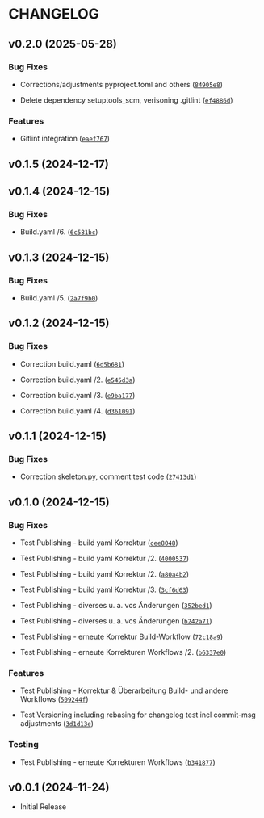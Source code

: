 # CHANGELOG


## v0.2.0 (2025-05-28)

### Bug Fixes

- Corrections/adjustments pyproject.toml and others
  ([`84905e8`](https://github.com/dornech/pytestdornech/commit/84905e829033f390411341e6a76d1bd52764725b))

- Delete dependency setuptools_scm, verisoning .gitlint
  ([`ef4886d`](https://github.com/dornech/pytestdornech/commit/ef4886dcf4187c0bcbdfd4cc514acac3b52b7357))

### Features

- Gitlint integration
  ([`eaef767`](https://github.com/dornech/pytestdornech/commit/eaef7671d5a54cf3eacb6ad9ff41a42653036c90))


## v0.1.5 (2024-12-17)


## v0.1.4 (2024-12-15)

### Bug Fixes

- Build.yaml /6.
  ([`6c581bc`](https://github.com/dornech/pytestdornech/commit/6c581bc28e259cef84a99fa27c2f23f156f9f3ab))


## v0.1.3 (2024-12-15)

### Bug Fixes

- Build.yaml /5.
  ([`2a7f9b0`](https://github.com/dornech/pytestdornech/commit/2a7f9b0521c5f4b569f2542fbc534ae0b6f74715))


## v0.1.2 (2024-12-15)

### Bug Fixes

- Correction build.yaml
  ([`6d5b681`](https://github.com/dornech/pytestdornech/commit/6d5b6814c7b2ecd5952e44aa86d9e2ab3657efae))

- Correction build.yaml /2.
  ([`e545d3a`](https://github.com/dornech/pytestdornech/commit/e545d3a9070ace3425261c4fb7837335ad31a1bf))

- Correction build.yaml /3.
  ([`e9ba177`](https://github.com/dornech/pytestdornech/commit/e9ba17737d35ed2f255b20aeaa9a39e3dce02d54))

- Correction build.yaml /4.
  ([`d361091`](https://github.com/dornech/pytestdornech/commit/d361091a85abe7318fc9c196246441070b985991))


## v0.1.1 (2024-12-15)

### Bug Fixes

- Correction skeleton.py, comment test code
  ([`27413d1`](https://github.com/dornech/pytestdornech/commit/27413d184c61d237caaae1a27cda940d393d1f96))


## v0.1.0 (2024-12-15)

### Bug Fixes

- Test Publishing - build yaml Korrektur
  ([`cee8048`](https://github.com/dornech/pytestdornech/commit/cee8048e1eb33f605443e830bfbfb2e3f9ad0cdc))

- Test Publishing - build yaml Korrektur /2.
  ([`4000537`](https://github.com/dornech/pytestdornech/commit/40005374fec22847e83f15035f31906650e77f7d))

- Test Publishing - build yaml Korrektur /2.
  ([`a80a4b2`](https://github.com/dornech/pytestdornech/commit/a80a4b2398a9d80a810afb1e58185dace2ce5b31))

- Test Publishing - build yaml Korrektur /3.
  ([`3cf6d63`](https://github.com/dornech/pytestdornech/commit/3cf6d63d850cedf6dc09d6a3d517cfe2275e282f))

- Test Publishing - diverses u. a. vcs Änderungen
  ([`352bed1`](https://github.com/dornech/pytestdornech/commit/352bed1b233918b98880bf1c64ffa3d783454613))

- Test Publishing - diverses u. a. vcs Änderungen
  ([`b242a71`](https://github.com/dornech/pytestdornech/commit/b242a7198a86ec1c1dc66c661b0efecd7cdf3344))

- Test Publishing - erneute Korrektur Build-Workflow
  ([`72c18a9`](https://github.com/dornech/pytestdornech/commit/72c18a9b35b194a068ef7fafe23427c603b33bfa))

- Test Publishing - erneute Korrekturen Workflows /2.
  ([`b6337e0`](https://github.com/dornech/pytestdornech/commit/b6337e0b693594cc38125b80f6138923662db55d))

### Features

- Test Publishing - Korrektur & Überarbeitung Build- und andere Workflows
  ([`509244f`](https://github.com/dornech/pytestdornech/commit/509244f9f75b772d734465e747bb62427649d5d5))

- Test Versioning including rebasing for changelog test incl commit-msg adjustments
  ([`3d1d13e`](https://github.com/dornech/pytestdornech/commit/3d1d13e1e15023d3fda8b05b74a67341e92b8a26))

### Testing

- Test Publishing - erneute Korrekturen Workflows
  ([`b341877`](https://github.com/dornech/pytestdornech/commit/b341877da43da932b8c9135a2389c4aed0e94b23))


## v0.0.1 (2024-11-24)

- Initial Release
